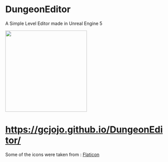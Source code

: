 # DungeonEditor
A Simple Level Editor made in Unreal Engine 5

<img src="https://github.com/GCJOJO/DungeonEditor/blob/master/Resources/App%20Ressources/Windows/Icon_V2_Square.png" width=256 height=256 text-align=center />

# https://gcjojo.github.io/DungeonEditor/

Some of the icons were taken from : [Flaticon](https://www.flaticon.com/)
